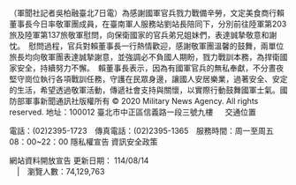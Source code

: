 （軍聞社記者吳柏融臺北7日電）為感謝國軍官兵戮力戰備辛勞，文定美食商行賴董事長今日率敬軍團成員，在臺南軍人服務站劉站長陪同下，分別前往陸軍第203旅及陸軍第137旅敬軍慰問，向保衛國家的官兵弟兄姐妹們，表達誠摯敬意和謝忱。　慰問過程，官兵對賴董事長一行熱情歡迎，感謝敬軍團溫馨的鼓舞，兩單位旅長均向敬軍團表達誠摯謝意，並強調必不負國人期盼，戮力戰訓本務，為捍衛國家安全，持續努力不懈。　賴董事長表示，因為有國軍官兵的無私奉獻，不分晝夜堅守崗位執行各項戰訓任務，守護在民眾身邊，讓國人安居樂業，過著安全、安定的生活，希望透過敬軍活動，傳遞社會支持與關懷，以實際行動鼓舞國軍士氣。國防部軍事新聞通訊社版權所有 © 2020 Military News Agency. All rights reserved.
地址：100012 臺北市中正區信義路一段三號九樓
               
              交通位置

電話：(02)2395-1723 傳真電話：(02)2395-1365 服務時間：周一至周五08：00~22：00
隱私權宣告
資訊安全政策
            
網站資料開放宣告
更新日期：
114/08/14            
             | 瀏覽人數：74,129,763